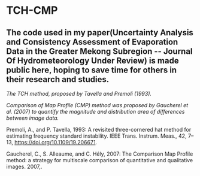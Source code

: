 # TCH-CMP

## The code used in my paper(Uncertainty Analysis and Consistency Assessment of Evaporation Data in the Greater Mekong Subregion -- Journal Of Hydrometeorology Under Review) is made public here, hoping to save time for others in their research and studies.

*The TCH method, proposed by Tavella and Premoli (1993).*

*Comparison of Map Profile (CMP) method was proposed by Gaucherel et al. (2007) to quantify the magnitude and distribution area of differences between image data.*

Premoli, A., and P. Tavella, 1993: A revisited three-cornered hat method for estimating frequency standard instability. IEEE Trans. Instrum. Meas., 42, 7–13, https://doi.org/10.1109/19.206671.

Gaucherel, C., S. Alleaume, and C. Hély, 2007: The Comparison Map Profile method: a strategy for multiscale comparison of quantitative and qualitative images. 2007,.
